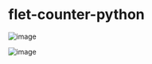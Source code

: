 # flet-counter-python
![image](https://github.com/user-attachments/assets/5c91da42-7ba3-4bf7-8709-75c4e7e9ea10)

![image](https://github.com/user-attachments/assets/4d72b2d3-e8d9-4e04-8b29-96ec154b4eac)
